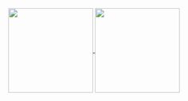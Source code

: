 <!--
**Teradad41/Teradad41** is a ✨ _special_ ✨ repository because its `README.md` (this file) appears on your GitHub profile.

Here are some ideas to get you started:

- 🔭 I’m currently working on ...
- 🌱 I’m currently learning ...
- 👯 I’m looking to collaborate on ...
- 🤔 I’m looking for help with ...
- 💬 Ask me about ...
- 📫 How to reach me: ...
- 😄 Pronouns: ...
- ⚡ Fun fact: ...
-->
<a href="https://github.com/anuraghazra/github-readme-stats">
  <img align="center" height="170px" src="https://github-readme-stats.vercel.app/api?username=Teradad41" />
</a>
<a href="https://github.com/anuraghazra/convoychat">
  <img align="center" height="170px" src="https://github-readme-stats.vercel.app/api/top-langs/?username=Teradad41&layout=compact&show_icons=true&theme=onedark" />
</a>
